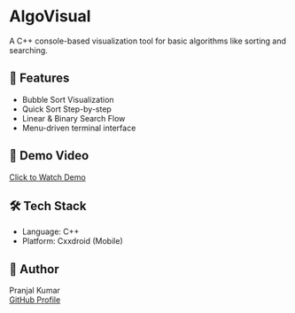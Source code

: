 # AlgoVisual

A C++ console-based visualization tool for basic algorithms like sorting and searching.

## 🚀 Features
- Bubble Sort Visualization
- Quick Sort Step-by-step
- Linear & Binary Search Flow
- Menu-driven terminal interface

## 🎥 Demo Video
[Click to Watch Demo](https://drive.google.com/file/d/1EQXSMYApuEpvtg4cxGfde1dnrF2loDeP/view?usp=drivesdk)

## 🛠️ Tech Stack
- Language: C++
- Platform: Cxxdroid (Mobile)

## 📎 Author
Pranjal Kumar  
[GitHub Profile](https://github.com/your-username)
